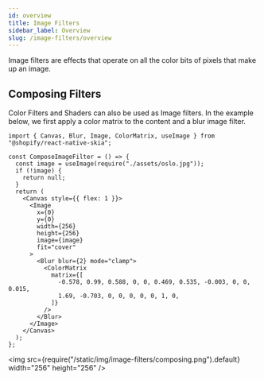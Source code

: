 ```yaml
---
id: overview
title: Image Filters
sidebar_label: Overview
slug: /image-filters/overview
---
```


Image filters are effects that operate on all the color bits of pixels that make up an image.

## Composing Filters

Color Filters and Shaders can also be used as Image filters.
In the example below, we first apply a color matrix to the content and a blur image filter.

```tsx twoslash
import { Canvas, Blur, Image, ColorMatrix, useImage } from "@shopify/react-native-skia";

const ComposeImageFilter = () => {
  const image = useImage(require("./assets/oslo.jpg"));
  if (!image) {
    return null;
  }
  return (
    <Canvas style={{ flex: 1 }}>
      <Image
        x={0}
        y={0}
        width={256}
        height={256}
        image={image}
        fit="cover"
      >
        <Blur blur={2} mode="clamp">
          <ColorMatrix
            matrix={[
              -0.578, 0.99, 0.588, 0, 0, 0.469, 0.535, -0.003, 0, 0, 0.015,
              1.69, -0.703, 0, 0, 0, 0, 0, 1, 0,
            ]}
          />
        </Blur>
      </Image>
    </Canvas>
  );
};
```

<img src={require("/static/img/image-filters/composing.png").default} width="256" height="256" />
